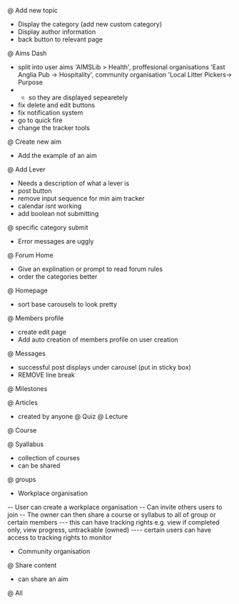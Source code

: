 
















@ Add new topic
- Display the category (add new custom category)
- Display author information
- back button to relevant page


@ Aims Dash
- split into user aims 'AIMSLib > Health', proffesional organisations 'East Anglia Pub -> Hospitality', community organisation 'Local Litter Pickers-> Purpose
- - so they are displayed sepearetely
- fix delete and edit buttons
- fix notification system
- go to quick fire
- change the tracker tools

@ Create new aim
- Add the example of an aim

@ Add Lever
- Needs a description of what a lever is
- post button
- remove  input sequence for min aim tracker
- calendar isnt working
- add boolean not submitting

@ specific category submit
- Error messages are uggly

@ Forum Home
- Give an explination  or prompt to read forum rules
- order the categories better

@ Homepage
- sort base carousels to look pretty

@ Members profile
- create edit page
- Add auto creation of members profile on user creation

@ Messages
- successful post displays under carousel (put in sticky box)
- REMOVE line break


@ Milestones

@ Articles
- created by anyone
@ Quiz
@ Lecture

@ Course

@ Syallabus
- collection of courses
- can be shared

@ groups
- Workplace organisation

-- User can create a workplace organisation
-- Can invite others users to join
-- The owner can then share a course or syllabus to all of group or certain members
--- this can have tracking rights e.g. view if completed only, view progress, untrackable (owned)
---- certain users can have access to tracking rights to monitor

- Community organisation


@ Share content
- can share an aim






@ All
